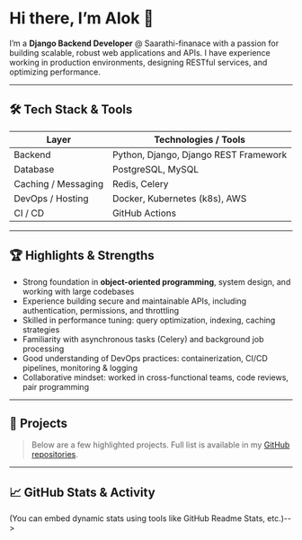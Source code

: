 
<!--
## Hi there 👋
**alok-saarathi/alok-saarathi** is a ✨ _special_ ✨ repository because its `README.md` (this file) appears on your GitHub profile.

Here are some ideas to get you started:

- 🔭 I’m currently working on ...
- 🌱 I’m currently learning ...
- 👯 I’m looking to collaborate on ...
- 🤔 I’m looking for help with ...
- 💬 Ask me about ...
- 📫 How to reach me: ...
- 😄 Pronouns: ...
- ⚡ Fun fact: ...
| Testing & Quality | pytest, coverage, flake8, Black |
| Version Control & Workflow | Git, GitHub, Branching Strategies (Git Flow / Trunk) |
-->


# Hi there, I’m Alok 👋

I’m a **Django Backend Developer** @ Saarathi-finanace with a passion for building scalable, robust web applications and APIs. I have experience working in production environments, designing RESTful services, and optimizing performance.

---

## 🛠️ Tech Stack & Tools

| Layer | Technologies / Tools |
|-------|------------------------|
| Backend | Python, Django, Django REST Framework |
| Database | PostgreSQL, MySQL |
| Caching / Messaging | Redis, Celery |
| DevOps / Hosting | Docker, Kubernetes (k8s), AWS |
| CI / CD | GitHub Actions |

---

## 🏆 Highlights & Strengths

- Strong foundation in **object-oriented programming**, system design, and working with large codebases  
- Experience building secure and maintainable APIs, including authentication, permissions, and throttling  
- Skilled in performance tuning: query optimization, indexing, caching strategies  
- Familiarity with asynchronous tasks (Celery) and background job processing  
- Good understanding of DevOps practices: containerization, CI/CD pipelines, monitoring & logging  
- Collaborative mindset: worked in cross-functional teams, code reviews, pair programming  

---

## 📂 Projects

> Below are a few highlighted projects. Full list is available in my [GitHub repositories](https://github.com/your_username).
<!--
| Project | Description |
|--------|-------------|
| **Project A** | A Django REST API for **…** (features, scope) |
| **Project B** | Microservice architecture for **…**, implemented with Django + Celery |
| **Project C** | Real-time chat system using Django Channels |
| **Project D** | E-commerce backend: order management, payments, inventory |
-->
---

## 📈 GitHub Stats & Activity

<!--> (You can embed dynamic stats using tools like GitHub Readme Stats, etc.)-->



